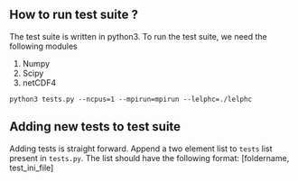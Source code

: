 ## How to run test suite ?
The test suite is written in python3. To run the test suite, we need the following modules <br/>
1) Numpy <br/>
2) Scipy <br/>
3) netCDF4 <br/>

```console
python3 tests.py --ncpus=1 --mpirun=mpirun --lelphc=./lelphc
```
## Adding new tests to test suite
Adding tests is straight forward. Append a two element list to ```tests``` list present in ```tests.py```. The list should have the following format: [foldername, test_ini_file]



